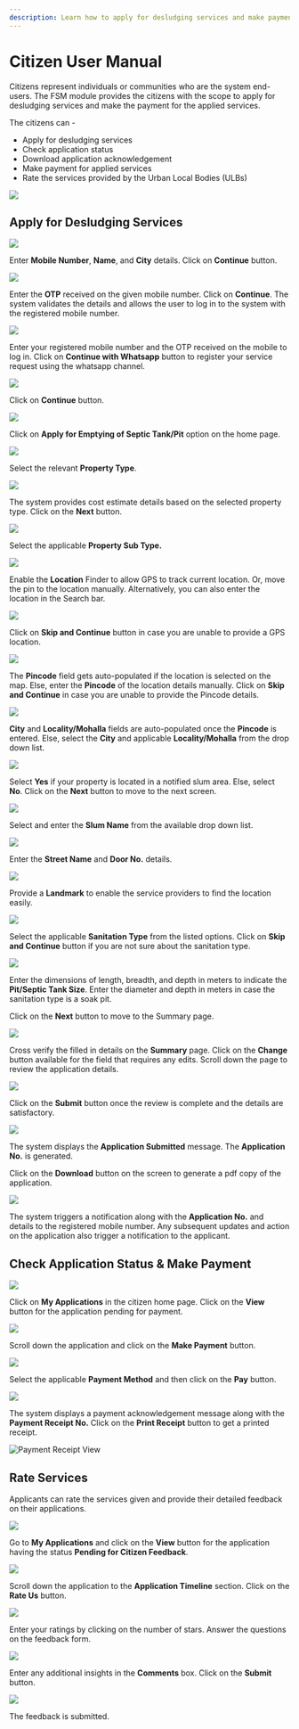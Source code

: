 ```yaml
---
description: Learn how to apply for desludging services and make payment online
---
```


# Citizen User Manual

Citizens represent individuals or communities who are the system end-users. The FSM module provides the citizens with the scope to apply for desludging services and make the payment for the applied services.

The citizens can -

* Apply for desludging services
* Check application status
* Download application acknowledgement
* Make payment for applied services
* Rate the services provided by the Urban Local Bodies \(ULBs\)

![](../../../.gitbook/assets/citizen-user-services.png)

## Apply for Desludging Services

![](../../../.gitbook/assets/rcr1.png)

Enter **Mobile Number**, **Name**, and **City** details. Click on **Continue** button.

![](../../../.gitbook/assets/rcr2.png)

Enter the **OTP** received on the given mobile number. Click on **Continue**. The system validates the details and allows the user to log in to the system with the registered mobile number.

![](../../../.gitbook/assets/rcl1.png)

Enter your registered mobile number and the OTP received on the mobile to log in. Click on **Continue with Whatsapp** button to register your service request using the whatsapp channel.

![](../../../.gitbook/assets/rcl2.png)

Click on **Continue** button.

![](../../../.gitbook/assets/cit1.png)

Click on **Apply for Emptying of Septic Tank/Pit** option on the home page.

![](../../../.gitbook/assets/cit2.png)

Select the relevant **Property Type**. 

![](../../../.gitbook/assets/cit3.png)

The system provides cost estimate details based on the selected property type. Click on the **Next** button.

![](../../../.gitbook/assets/cit4.png)

Select the applicable **Property Sub Type.**

![](../../../.gitbook/assets/cit5.png)

Enable the **Location** Finder to allow GPS to track current location. Or, move the pin to the location manually. Alternatively, you can also enter the location in the Search bar. 

![](../../../.gitbook/assets/cit6.png)

Click on **Skip and Continue** button in case you are unable to provide a GPS location.

![](../../../.gitbook/assets/cit7.png)

The **Pincode** field gets auto-populated if the location is selected on the map. Else, enter the **Pincode** of the location details manually. Click on **Skip and Continue** in case you are unable to provide the Pincode details.

![](../../../.gitbook/assets/cit8.png)

**City** and **Locality/Mohalla** fields are auto-populated once the **Pincode** is entered. Else, select the **City** and applicable **Locality/Mohalla** from the drop down list.

![](../../../.gitbook/assets/cit9.png)

Select **Yes** if your property is located in a notified slum area. Else, select **No**. Click on the **Next** button to move to the next screen.

![](../../../.gitbook/assets/cit10.png)

Select and enter the **Slum Name** from the available drop down list. 

![](../../../.gitbook/assets/cit11.png)

Enter the **Street Name** and **Door No.** details.

![](../../../.gitbook/assets/cit12.png)

Provide a **Landmark** to enable the service providers to find the location easily.

![](../../../.gitbook/assets/cit13.png)

Select the applicable **Sanitation Type** from the listed options. Click on **Skip and Continue** button if you are not sure about the sanitation type.

![](../../../.gitbook/assets/cit14.png)

Enter the dimensions of length, breadth, and depth in meters to indicate the **Pit/Septic Tank Size**. Enter the diameter and depth in meters in case the sanitation type is a soak pit.

Click on the **Next** button to move to the Summary page.

![](../../../.gitbook/assets/cit15.png)

Cross verify the filled in details on the **Summary** page. Click on the **Change** button available for the field that requires any edits. Scroll down the page to review the application details.

![](../../../.gitbook/assets/cit16.png)

Click on the **Submit** button once the review is complete and the details are satisfactory.

![](../../../.gitbook/assets/cit20.png)

The system displays the **Application Submitted** message. The **Application No.** is generated.

Click on the **Download** button on the screen to generate a pdf copy of the application.

![](../../../.gitbook/assets/cit21.png)

The system triggers a notification along with the **Application No.** and details to the registered mobile number. Any subsequent updates and action on the application also trigger a notification to the applicant.

## Check Application Status & Make Payment

![](../../../.gitbook/assets/citi-lv.png)

Click on **My Applications** in the citizen home page. Click on the **View** button for the application pending for payment.

![](../../../.gitbook/assets/citi-pay1.png)

Scroll down the application and click on the **Make Payment** button.

![](../../../.gitbook/assets/citi-pay2.png)

Select the applicable **Payment Method** and then click on the **Pay** button.

![](../../../.gitbook/assets/citi-pay3.png)

The system displays a payment acknowledgement message along with the **Payment Receipt No.** Click on the **Print Receipt** button to get a printed receipt.

![Payment Receipt View](../../../.gitbook/assets/citi-pay4.png)

## Rate Services

Applicants can rate the services given and provide their detailed feedback on their applications. 

![](../../../.gitbook/assets/cit-feedback.png)

Go to **My Applications** and click on the **View** button for the application having the status **Pending for Citizen Feedback**.

![](../../../.gitbook/assets/cit-feedback1.png)

Scroll down the application to the **Application Timeline** section. Click on the **Rate Us** button.

![](../../../.gitbook/assets/cit-feedback2.png)

Enter your ratings by clicking on the number of stars. Answer the questions on the feedback form. 

![](../../../.gitbook/assets/cit-feedback3.png)

Enter any additional insights in the **Comments** box. Click on the **Submit** button.

![](../../../.gitbook/assets/cit-feedback4.png)

The feedback is submitted.



